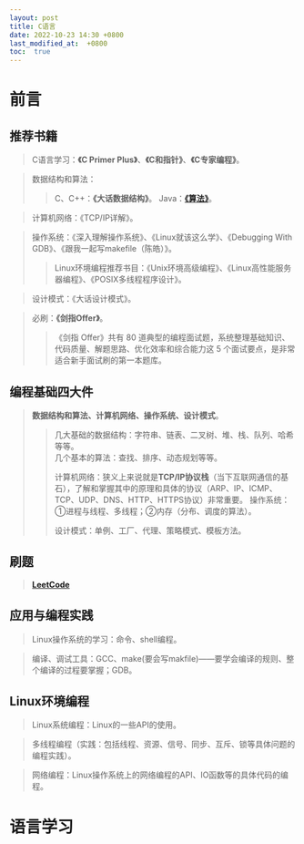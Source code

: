 ```yaml
---
layout: post
title: C语言
date: 2022-10-23 14:30 +0800
last_modified_at:  +0800
toc:  true
---
```

# 前言
## 推荐书籍
>C语言学习：**《C Primer Plus》**、**《C和指针》**、**《C专家编程》**。 

>数据结构和算法： 
>>C、C++：**《大话数据结构》**。
>>Java：[**《算法》**](https://book.douban.com/subject/19952400/)。

>计算机网络：《TCP/IP详解》。

>操作系统：《深入理解操作系统》、《Linux就该这么学》、《Debugging With GDB》、《跟我一起写makefile（陈皓）》。
>>Linux环境编程推荐书目：《Unix环境高级编程》、《Linux高性能服务器编程》、《POSIX多线程程序设计》。

>设计模式：《大话设计模式》。

>必刷：**《剑指Offer》**。
>>《剑指 Offer》共有 80 道典型的编程面试题，系统整理基础知识、代码质量、解题思路、优化效率和综合能力这 5 个面试要点，是非常适合新手面试刷的第一本题库。

## 编程基础四大件
> **数据结构和算法、计算机网络、操作系统、设计模式**。
> >几大基础的数据结构：字符串、链表、二叉树、堆、栈、队列、哈希等等。  
> >几个基本的算法：查找、排序、动态规划等等。
> >
> >计算机网络：狭义上来说就是**TCP/IP协议栈**（当下互联网通信的基石），了解和掌握其中的原理和具体的协议（ARP、IP、ICMP、TCP、UDP、DNS、HTTP、HTTPS协议）非常重要。
> >操作系统：①进程与线程、多线程；②内存（分布、调度的算法）。
> >
> >设计模式：单例、工厂、代理、策略模式、模板方法。


## 刷题
>[**LeetCode**](https://leetcode.com/ "全球极客挚爱的技术成长平台")

## 应用与编程实践
>Linux操作系统的学习：命令、shell编程。

>编译、调试工具：GCC、make(要会写makfile)——要学会编译的规则、整个编译的过程要掌握；GDB。

## Linux环境编程

>Linux系统编程：Linux的一些API的使用。

>多线程编程（实践：包括线程、资源、信号、同步、互斥、锁等具体问题的编程实践）。

>网络编程：Linux操作系统上的网络编程的API、IO函数等的具体代码的编程。


# 语言学习
## 